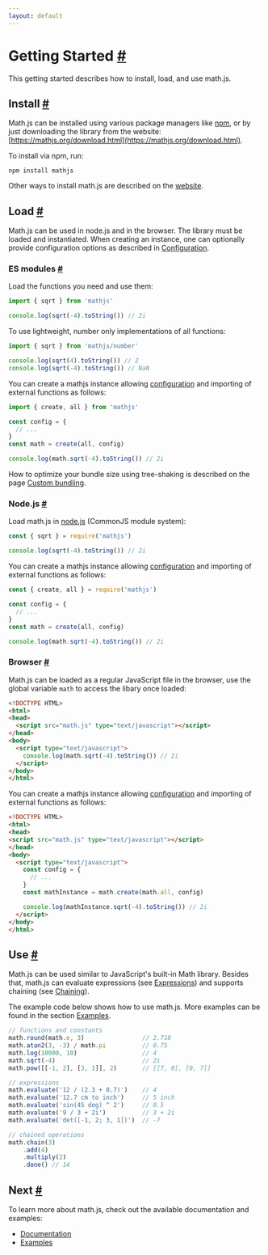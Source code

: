 ```yaml
---
layout: default
---
```


<h1 id="getting-started">Getting Started <a href="#getting-started" title="Permalink">#</a></h1>

This getting started describes how to install, load, and use math.js.


<h2 id="install">Install <a href="#install" title="Permalink">#</a></h2>

Math.js can be installed using various package managers like [npm](https://npmjs.org/), or by just downloading the library from the website: [https://mathjs.org/download.html](https://mathjs.org/download.html).

To install via npm, run:

    npm install mathjs

Other ways to install math.js are described on the [website](https://mathjs.org/download.html).


<h2 id="load">Load <a href="#load" title="Permalink">#</a></h2>

Math.js can be used in node.js and in the browser. The library must be loaded
and instantiated. When creating an instance, one can optionally provide
configuration options as described in
[Configuration](core/configuration.html).

<h3 id="es-modules">ES modules <a href="#es-modules" title="Permalink">#</a></h3>

Load the functions you need and use them:

```js
import { sqrt } from 'mathjs'

console.log(sqrt(-4).toString()) // 2i
```

To use lightweight, number only implementations of all functions:

```js
import { sqrt } from 'mathjs/number'

console.log(sqrt(4).toString()) // 2
console.log(sqrt(-4).toString()) // NaN
```

You can create a mathjs instance allowing [configuration](core/configuration.html) and importing of external functions as follows:

```js
import { create, all } from 'mathjs'

const config = {
  // ...
}
const math = create(all, config)

console.log(math.sqrt(-4).toString()) // 2i
```

How to optimize your bundle size using tree-shaking is described on the page
[Custom bundling](custom_bundling.html).


<h3 id="nodejs">Node.js <a href="#nodejs" title="Permalink">#</a></h3>

Load math.js in [node.js](https://nodejs.org/) (CommonJS module system):

```js
const { sqrt } = require('mathjs')

console.log(sqrt(-4).toString()) // 2i
```

You can create a mathjs instance allowing [configuration](core/configuration.html) and importing of external functions as follows:

```js
const { create, all } = require('mathjs')

const config = {
  // ...
}
const math = create(all, config)

console.log(math.sqrt(-4).toString()) // 2i
```


<h3 id="browser">Browser <a href="#browser" title="Permalink">#</a></h3>

Math.js can be loaded as a regular JavaScript file in the browser, use the global
variable `math` to access the libary once loaded:

```html
<!DOCTYPE HTML>
<html>
<head>
  <script src="math.js" type="text/javascript"></script>
</head>
<body>
  <script type="text/javascript">
    console.log(math.sqrt(-4).toString()) // 2i
  </script>
</body>
</html>
```

You can create a mathjs instance allowing [configuration](core/configuration.html) and importing of external functions as follows:

```html
<!DOCTYPE HTML>
<html>
<head>
<script src="math.js" type="text/javascript"></script>
</head>
<body>
  <script type="text/javascript">
    const config = {
      // ...
    }
    const mathInstance = math.create(math.all, config)

    console.log(mathInstance.sqrt(-4).toString()) // 2i
  </script>
</body>
</html>
```

<h2 id="use">Use <a href="#use" title="Permalink">#</a></h2>

Math.js can be used similar to JavaScript's built-in Math library. Besides that,
math.js can evaluate expressions (see [Expressions](expressions/index.html)) and
supports chaining (see [Chaining](core/chaining.html)).

The example code below shows how to use math.js. More examples can be found in the
section [Examples](https://mathjs.org/examples/index.html).

```js
// functions and constants
math.round(math.e, 3)                // 2.718
math.atan2(3, -3) / math.pi          // 0.75
math.log(10000, 10)                  // 4
math.sqrt(-4)                        // 2i
math.pow([[-1, 2], [3, 1]], 2)       // [[7, 0], [0, 7]]

// expressions
math.evaluate('12 / (2.3 + 0.7)')    // 4
math.evaluate('12.7 cm to inch')     // 5 inch
math.evaluate('sin(45 deg) ^ 2')     // 0.5
math.evaluate('9 / 3 + 2i')          // 3 + 2i
math.evaluate('det([-1, 2; 3, 1])')  // -7

// chained operations
math.chain(3)
    .add(4)
    .multiply(2)
    .done() // 14
```

<h2 id="next">Next <a href="#next" title="Permalink">#</a></h2>

To learn more about math.js, check out the available documentation and examples:

- [Documentation](index.html)
- [Examples](https://mathjs.org/examples/index.html)

